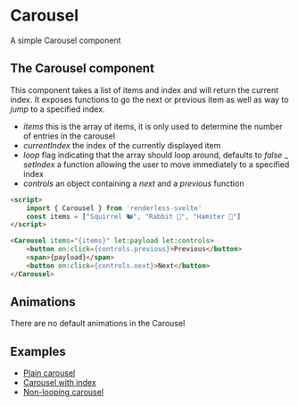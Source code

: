 # Carousel

A simple Carousel component

## The Carousel component

This component takes a list of items and index and will return the current index.  It exposes functions to go the next or previous item as well as way to _jump_ to a specified index.

- _items_ this is the array of items, it is only used to determine the number of entries in the carousel
- _currentIndex_ the index of the currently displayed item
- _loop_ flag indicating that the array should loop around, defaults to _false_
_ _setIndex_ a function allowing the user to move immediately to a specified index
- _controls_ an object containing a _next_ and a _previous_ function

```html
<script>
    import { Carousel } from 'renderless-svelte'
    const items = ["Squirrel 🐿️", "Rabbit 🐇", "Hamster 🐹"]
</script>

<Carousel items="{items}" let:payload let:controls>
	<button on:click={controls.previous}>Previous</button>
    <span>{payload}</span>
	<button on:click={controls.next}>Next</button>
</Carousel>
```

## Animations

There are no default animations in the Carousel

## Examples

* [Plain carousel](http://www.renderless-svelte.dev/components/carousel/example-plain)
* [Carousel with index](http://www.renderless-svelte.dev/components/carousel/example-index)
* [Non-looping carousel](http://www.renderless-svelte.dev/components/carousel/example-noloop)

